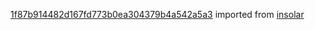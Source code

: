 [1f87b914482d167fd773b0ea304379b4a542a5a3](https://github.com/insolar/insolar/commit/1f87b914482d167fd773b0ea304379b4a542a5a3) imported from [insolar](https://github.com/insolar/insolar)
